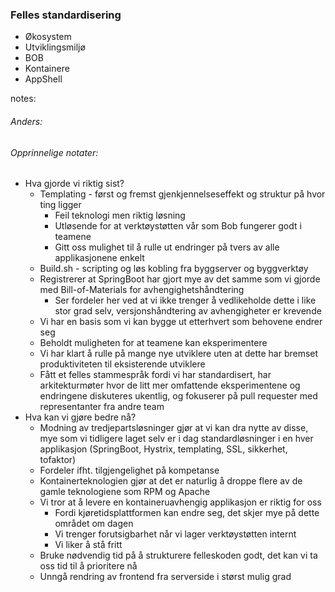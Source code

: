 ### Felles standardisering

* Økosystem
* Utviklingsmiljø
* BOB
* Kontainere
* AppShell



notes:
###### Anders:



###### Opprinnelige notater:
* Hva gjorde vi riktig sist?
  * Templating - først og fremst gjenkjennelseseffekt og struktur på hvor ting ligger
    * Feil teknologi men riktig løsning
    * Utløsende for at verktøystøtten vår som Bob fungerer godt i teamene
    * Gitt oss mulighet til å rulle ut endringer på tvers av alle applikasjonene enkelt
  * Build.sh - scripting og løs kobling fra byggserver og byggverktøy
  * Registrerer at SpringBoot har gjort mye av det samme som vi gjorde med Bill-of-Materials for avhengighetshåndtering
    * Ser fordeler her ved at vi ikke trenger å vedlikeholde dette i like stor grad selv, versjonshåndtering av avhengigheter er krevende
  * Vi har en basis som vi kan bygge ut etterhvert som behovene endrer seg
  * Beholdt muligheten for at teamene kan eksperimentere
  * Vi har klart å rulle på mange nye utviklere uten at dette har bremset produktiviteten til eksisterende utviklere
  * Fått et felles stammespråk fordi vi har standardisert, har arkitekturmøter hvor de litt mer omfattende eksperimentene og endringene diskuteres ukentlig, og fokuserer på pull requester med representanter fra andre team
* Hva kan vi gjøre bedre nå?
  * Modning av tredjepartsløsninger gjør at vi kan dra nytte av disse, mye som vi tidligere laget selv er i dag standardløsninger i en hver applikasjon (SpringBoot, Hystrix, templating, SSL, sikkerhet, tofaktor)
  * Fordeler ifht. tilgjengelighet på kompetanse
  * Kontainerteknologien gjør at det er naturlig å droppe flere av de gamle teknologiene som RPM og Apache
  * Vi tror at å levere en kontaineruavhengig applikasjon er riktig for oss
    * Fordi kjøretidsplattformen kan endre seg, det skjer mye på dette området om dagen
    * Vi trenger forutsigbarhet når vi lager verktøystøtten internt
    * Vi liker å stå fritt
  * Bruke nødvendig tid på å strukturere felleskoden godt, det kan vi ta oss tid til å prioritere nå
  * Unngå rendring av frontend fra serverside i størst mulig grad

